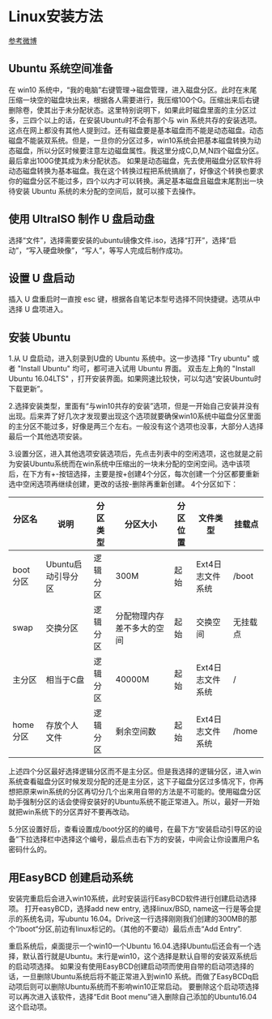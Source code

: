 # Linux安装方法

[参考微博](http://blog.csdn.net/u011272513/article/details/52075896)

## Ubuntu 系统空间准备

在 win10 系统中，“我的电脑”右键管理->磁盘管理，进入磁盘分区。此时在末尾压缩一块空的磁盘块出来，根据各人需要进行，我压缩100个G。压缩出来后右键删除卷，使其出于未分配状态。这里特别说明下，如果此时磁盘里面的主分区过多，三四个以上的话，在安装Ubuntu时不会有那个与 win 系统共存的安装选项。这点在网上都没有其他人提到过。还有磁盘要是基本磁盘而不能是动态磁盘。动态磁盘不能装双系统。但是，一旦你的分区过多，win10系统会把基本磁盘转换为动态磁盘，所以分区时候要注意左边磁盘属性。我这里分成C,D,M,N四个磁盘分区。最后拿出100G使其成为未分配状态。
如果是动态磁盘，先去使用磁盘分区软件将动态磁盘转换为基本磁盘。我在这个转换过程把系统搞崩了，好像这个转换也要求你的磁盘分区不能过多，四个以内才可以转换。满足基本磁盘且磁盘末尾割出一块待安装 Ubuntu 系统的未分配的空间后，就可以接下去操作。

## 使用 UltraISO 制作 U 盘启动盘

选择“文件”，选择需要安装的ubuntu镜像文件.iso，选择“打开”，选择“启动”，“写入硬盘映像”，“写人”，等写人完成后制作成功。

## 设置 U 盘启动

插入 U 盘重启时一直按 esc 键，根据各自笔记本型号选择不同快捷键。选项从中选择 U 盘项进入。

## 安装 Ubuntu

1.从 U 盘启动，进入刻录到U盘的 Ubuntu 系统中。这一步选择 "Try ubuntu" 或者 "Install Ubuntu" 均可，都可进入试用 Ubuntu 界面。
双击左上角的 "Install Ubuntu 16.04LTS" ，打开安装界面。如果网速比较快，可以勾选“安装Ubuntu时下载更新”。

2.选择安装类型，里面有“与win10共存的安装”选项，但是一开始自己安装并没有出现。后来弄了好几次才发现要出现这个选项就要确保win10系统中磁盘分区里面的主分区不能过多，好像是两三个左右。一般没有这个选项也没事，大部分人选择最后一个其他选项安装。

3.设置分区，进入其他选项安装选项后，先点击列表中的空闲选项，这也就是之前为安装Ubuntu系统而在win系统中压缩出的一块未分配的空闲空间。选中该项后，在下方有+-按钮选择，主要是按+创建4个分区，每次创建一个分区都要重新选中空闲选项再继续创建，更改的话按-删除再重新创建。
4个分区如下：

分区名   | 说明 | 分区类型 | 分区大小 | 分区位置 | 文件类型 | 挂载点
---------|-----|---------|---------|----------|---------|-----
boot分区 | Ubuntu启动引导分区| 逻辑分区 | 300M | 起始 | Ext4日志文件系统 | /boot 
swap | 交换分区 | 逻辑分区 | 分配物理内存差不多大的空间 | 起始 | 交换空间 | 无挂载点
主分区 | 相当于C盘 | 逻辑分区 | 40000M | 起始 | Ext4日志文件系统 | /
home分区 | 存放个人文件 | 逻辑分区 | 剩余空间数 | 起始 | Ext4日志文件系统 | /home 

上述四个分区最好选择逻辑分区而不是主分区。但是我选择的逻辑分区，进入win系统查看磁盘分区时候发现分配的还是主分区，这下子磁盘分区过多情况下，你再想把原来win系统的分区再切分几个出来用自带的方法是不可能的。使用磁盘分区助手强制分区的话会使得安装好的Ubuntu系统不能正常进入。所以，最好一开始就把win系统下的分区弄好不要再改动。

5.分区设置好后，查看设置成/boot分区的的编号，在最下方“安装启动引导区的设备”下拉选择栏中选择这个编号，最后点击右下方的安装，中间会让你设置用户名密码什么的。

## 用EasyBCD 创建启动系统

安装完重启后会进入win10系统，此时安装运行EasyBCD软件进行创建启动选择项。
打开easyBCD，选择add new entry, 选择linux/BSD, name这一行是等会提示的系统名词，写ubuntu 16.04。Drive这一行选择刚刚我们创建的300MB的那个”/boot“分区,前边有linux标记的。（其他的不要动）最后点击“Add Entry”.

重启系统后，桌面提示一个win10一个Ubuntu 16.04.选择Ubuntu后还会有一个选择，默认首行就是Ubuntu。末行是win10，这个选择是默认自带的安装双系统后的启动项选择。
如果没有使用EasyBCD创建启动项而使用自带的启动项选择的话，一旦删除Ubuntu系统后将不能正常进入到win10 系统。而做了EasyBCDq启动项后则可以删除Ubuntu系统而不影响win10正常启动。
要删除这个启动项选择可以再次进入该软件，选择“Edit Boot menu”进入删除自己添加的Ubuntu16.04这个启动项。

